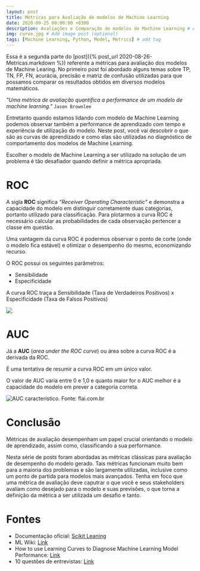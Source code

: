 ```yaml
---
layout: post
title: Métricas para Avaliação de modelos de Machine Learning
date: 2020-09-25 00:00:00 +0300
description: Avaliações e Comparação de modelos de Machine Learning # Add post description (optional)
img: curve.jpg # Add image post (optional)
tags: [Machine Learning, Python, Model, Metrics] # add tag
---
```


Essa é a segunda parte do [post]({% post_url 2020-08-26-Metricas.markdown %}) referente a métricas para avaliação dos modelos de Machine Learing.
No primeiro post foi abordado alguns temas sobre TP, TN, FP, FN, acurácia, precisão e matriz de confusão utilizadas para que possamos comparar os resultados obtidos em diversos modelos matemáticos.

*"Uma métrica de avaliação quantifica a performance de um modelo de machine learning."* `Jason Brownlee`

Entretanto quando estamos lidando com modelo de Machine Learning podemos observar também a performance de aprendizado com tempo e experiência de utilização do modelo. Neste post, você vai descobrir o que são as curvas de aprendizado e como elas são utilizadas no diagnóstico de comportamento dos modelos de Machine Learning.

Escolher o modelo de Machine Learning a ser utilizado na solução de um problema é tão desafiador quando definir a métrica apropriada.

# ROC

A sigla **ROC** significa *“Receiver Operating Characteristic”* e demonstra a capacidade do modelo em distinguir corretamente duas categorias, portanto utilizado para classificação.  Para plotarmos a curva ROC é necessário calcular as probabilidades de cada observação pertencer a classe em questão.

Uma vantagem da curva ROC é podermos observar o ponto de corte (onde o modelo fica estável) e otimizar o desempenho do mesmo, economizando recurso.

O ROC possui os seguintes parâmetros:

 - Sensibilidade
 - Especificidade

A curva ROC traça a Sensibilidade (Taxa de Verdadeiros Positivos) x Especificidade (Taxa de Falsos Positivos)


![](https://scikit-learn.org/stable/_images/sphx_glr_plot_roc_0011.png)

# AUC

Já a **AUC** (*area under the ROC curve*) ou área sobre a curva ROC é a derivada da ROC. 

É uma tentativa de resumir a curva ROC em um único valor.

O valor de AUC varia entre 0 e 1,0 e quanto maior for o AUC melhor é a capacidade do modelo em prever a categoria correta.

![AUC característico. Fonte: flai.com.br](https://www.flai.com.br/wp-content/uploads/2020/06/roc.png)



# Conclusão

Métricas de avaliação desempenham um papel crucial orientando o modelo de aprendizado, assim como, classificando a sua performance.

Nesta série de posts foram abordadas as métricas clássicas para avaliação de desempenho do modelo gerado. Tais métricas funcionam muito bem para a maioria dos problemas e são largamente utilizadas, inclusive como um ponto de partida para modelos mais avançados.
Tenha em foco que uma métrica de avaliação deve caputrar o que você e seus stakeholders avaliam como desejado para o modelo e suas previsões, o que torna a definição da métrica a ser utilizada um desafio e tanto.


# Fontes

 - Documentação oficial: [Scikit Leaning](https://scikit-learn.org/stable/modules/model_evaluation.html#roc-metrics)
 - ML Wiki: [Link](http://mlwiki.org/index.php/ROC_Analysis)
 - How to use Learning Curves to Diagnose Machine Learning Model Performance: [Link](https://machinelearningmastery.com/learning-curves-for-diagnosing-machine-learning-model-performance/)
 - 10 questões de entrevistas: [Link](https://www.flai.com.br/10-questoes-de-data-science-em-entrevistas-de-emprego-da-microsoft/) 